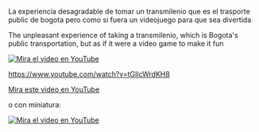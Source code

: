 La experiencia desagradable de tomar un transmilenio que es el trasporte public de bogota pero como si fuera un videojuego para que sea divertida

The unpleasant experience of taking a transmilenio, which is Bogota's public transportation, but as if it were a video game to make it fun

[![Mira el video en YouTube](https://www.youtube.com/watch?v=tGIlcWrdKH8/0.jpg)](https://www.youtube.com/watch?v=tGIlcWrdKH8)

https://www.youtube.com/watch?v=tGIlcWrdKH8

[Mira este video en YouTube](https://www.youtube.com/watch?v=dQw4w9WgXcQ)

o con miniatura:

[![Mira el video en YouTube](https://img.youtube.com/vi/dQw4w9WgXcQ/0.jpg)](https://www.youtube.com/watch?v=dQw4w9WgXcQ)
